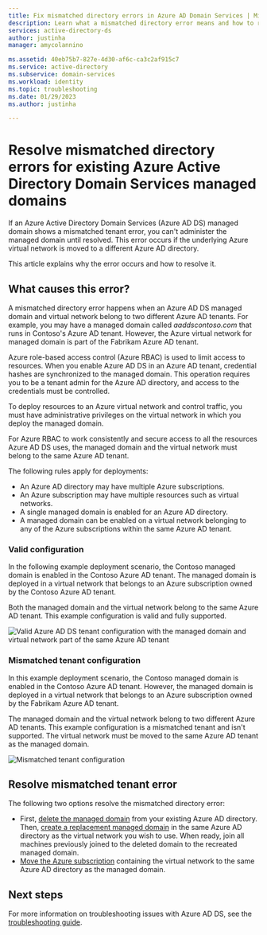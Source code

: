 ```yaml
---
title: Fix mismatched directory errors in Azure AD Domain Services | Microsoft Docs
description: Learn what a mismatched directory error means and how to resolve it in Azure AD Domain Services
services: active-directory-ds
author: justinha
manager: amycolannino

ms.assetid: 40eb75b7-827e-4d30-af6c-ca3c2af915c7
ms.service: active-directory
ms.subservice: domain-services
ms.workload: identity
ms.topic: troubleshooting
ms.date: 01/29/2023
ms.author: justinha

---
```

# Resolve mismatched directory errors for existing Azure Active Directory Domain Services managed domains

If an Azure Active Directory Domain Services (Azure AD DS) managed domain shows a mismatched tenant error, you can't administer the managed domain until resolved. This error occurs if the underlying Azure virtual network is moved to a different Azure AD directory.

This article explains why the error occurs and how to resolve it.

## What causes this error?

A mismatched directory error happens when an Azure AD DS managed domain and virtual network belong to two different Azure AD tenants. For example, you may have a managed domain called *aaddscontoso.com* that runs in Contoso's Azure AD tenant. However, the Azure virtual network for managed domain is part of the Fabrikam Azure AD tenant.

Azure role-based access control (Azure RBAC) is used to limit access to resources. When you enable Azure AD DS in an Azure AD tenant, credential hashes are synchronized to the managed domain. This operation requires you to be a tenant admin for the Azure AD directory, and access to the credentials must be controlled.

To deploy resources to an Azure virtual network and control traffic, you must have administrative privileges on the virtual network in which you deploy the managed domain.

For Azure RBAC to work consistently and secure access to all the resources Azure AD DS uses, the managed domain and the virtual network must belong to the same Azure AD tenant.

The following rules apply for deployments:

- An Azure AD directory may have multiple Azure subscriptions.
- An Azure subscription may have multiple resources such as virtual networks.
- A single managed domain is enabled for an Azure AD directory.
- A managed domain can be enabled on a virtual network belonging to any of the Azure subscriptions within the same Azure AD tenant.

### Valid configuration

In the following example deployment scenario, the Contoso managed domain is enabled in the Contoso Azure AD tenant. The managed domain is deployed in a virtual network that belongs to an Azure subscription owned by the Contoso Azure AD tenant.

Both the managed domain and the virtual network belong to the same Azure AD tenant. This example configuration is valid and fully supported.

![Valid Azure AD DS tenant configuration with the managed domain and virtual network part of the same Azure AD tenant](./media/getting-started/valid-tenant-config.png)

### Mismatched tenant configuration

In this example deployment scenario, the Contoso managed domain is enabled in the Contoso Azure AD tenant. However, the managed domain is deployed in a virtual network that belongs to an Azure subscription owned by the Fabrikam Azure AD tenant.

The managed domain and the virtual network belong to two different Azure AD tenants. This example configuration is a mismatched tenant and isn't supported. The virtual network must be moved to the same Azure AD tenant as the managed domain.

![Mismatched tenant configuration](./media/getting-started/mismatched-tenant-config.png)

## Resolve mismatched tenant error

The following two options resolve the mismatched directory error:

* First, [delete the managed domain](delete-aadds.md) from your existing Azure AD directory. Then, [create a replacement managed domain](tutorial-create-instance.md) in the same Azure AD directory as the virtual network you wish to use. When ready, join all machines previously joined to the deleted domain to the recreated managed domain.
* [Move the Azure subscription](../cost-management-billing/manage/billing-subscription-transfer.md) containing the virtual network to the same Azure AD directory as the managed domain.

## Next steps

For more information on troubleshooting issues with Azure AD DS, see the [troubleshooting guide](troubleshoot.md).
